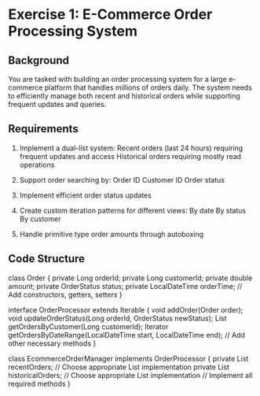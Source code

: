 # Exercise 1: E-Commerce Order Processing System
 
## Background

You are tasked with building an order processing system for a large e-commerce platform that handles millions of orders daily. The system needs to efficiently manage both recent and historical orders while supporting frequent updates and queries.
 
## Requirements

1. Implement a dual-list system:
	Recent orders (last 24 hours) requiring frequent updates and access
	Historical orders requiring mostly read operations

2. Support order searching by:
	Order ID
	Customer ID
	Order status

3. Implement efficient order status updates

4. Create custom iteration patterns for different views:
	By date
	By status
	By customer

5. Handle primitive type order amounts through autoboxing

 
## Code Structure

class Order {
	private Long orderId;
	private Long customerId;
	private double amount;
	private OrderStatus status;
	private LocalDateTime orderTime;
	// Add constructors, getters, setters
}

interface OrderProcessor extends Iterable<Order> {
	void addOrder(Order order);
	void updateOrderStatus(Long orderId, OrderStatus newStatus);
	List<Order> getOrdersByCustomer(Long customerId);
	Iterator<Order> getOrdersByDateRange(LocalDateTime start, LocalDateTime end);
	// Add other necessary methods
}

class EcommerceOrderManager implements OrderProcessor {
	private List<Order> recentOrders; // Choose appropriate List implementation
	private List<Order> historicalOrders; // Choose appropriate List implementation
	// Implement all required methods
}
